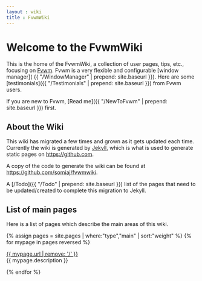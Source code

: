 ```yaml
---
layout : wiki
title : FvwmWiki
---
```

# Welcome to the FvwmWiki

This is the home of the FvwmWiki, a collection of user pages, tips, etc.,
focusing on [Fvwm](http://www.fvwm.org).
Fvwm is a very flexible and configurable [window manager](
{{ "/WindowManager" | prepend: site.baseurl }}).
Here are some [testimonials]({{ "/Testimonials" | prepend: site.baseurl }})
from Fvwm users.

If you are new to Fvwm,
[Read me]({{ "/NewToFvwm" | prepend: site.baseurl }}) first.

## About the Wiki

This wiki has migrated a few times and grown as it gets updated
each time. Currently the wiki is generated by [Jekyll](
https://jekyllrb.com/), which is what is used to generate static
pages on <https://github.com>.

A copy of the code to generate the wiki can be found at
<https://github.com/somiaj/fvwmwiki>.

A [/Todo]({{ "/Todo" | prepend: site.baseurl }}) list of the pages
that need to be updated/created to complete this migration to Jekyll.

## List of main pages

Here is a list of pages which describe the main areas of this wiki.

{% assign pages = site.pages | where:"type","main" | sort:"weight" %}
{% for mypage in pages reversed %}
  <p class="title-indent">
  <a href="{{ mypage.url | prepend: site.baseurl }}">
  {{ mypage.url | remove: '/' }}</a><br>
  {{ mypage.description }}
</p>
{% endfor %}

